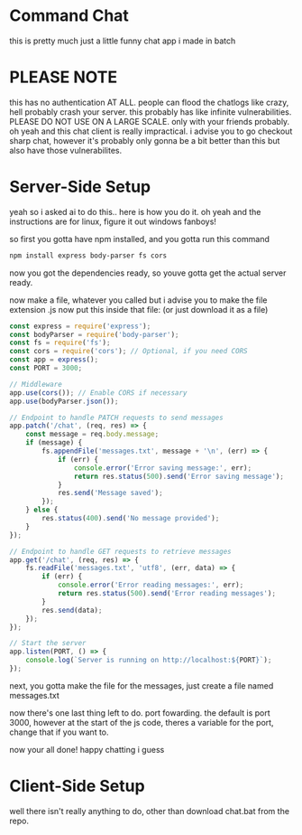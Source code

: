 # Command Chat
this is pretty much just a little funny chat app i made in batch

# PLEASE NOTE

this has no authentication AT ALL. people can flood the chatlogs like crazy, hell probably crash your server. this probably has like infinite vulnerabilities. PLEASE DO NOT USE ON A LARGE SCALE. only with your friends probably.
oh yeah and this chat client is really impractical. i advise you to go checkout sharp chat, however it's probably only gonna be a bit better than this but also have those vulnerabilites.

# Server-Side Setup
yeah so i asked ai to do this.. here is how you do it.
oh yeah and the instructions are for linux, figure it out windows fanboys!

so first you gotta have npm installed, and you gotta run this command

```bash
npm install express body-parser fs cors
```
now you got the dependencies ready, so youve gotta get the actual server ready.

now make a file, whatever you called but i advise you to make the file extension .js
now put this inside that file: (or just download it as a file)

```javascript
const express = require('express');
const bodyParser = require('body-parser');
const fs = require('fs');
const cors = require('cors'); // Optional, if you need CORS
const app = express();
const PORT = 3000;

// Middleware
app.use(cors()); // Enable CORS if necessary
app.use(bodyParser.json());

// Endpoint to handle PATCH requests to send messages
app.patch('/chat', (req, res) => {
    const message = req.body.message;
    if (message) {
        fs.appendFile('messages.txt', message + '\n', (err) => {
            if (err) {
                console.error('Error saving message:', err);
                return res.status(500).send('Error saving message');
            }
            res.send('Message saved');
        });
    } else {
        res.status(400).send('No message provided');
    }
});

// Endpoint to handle GET requests to retrieve messages
app.get('/chat', (req, res) => {
    fs.readFile('messages.txt', 'utf8', (err, data) => {
        if (err) {
            console.error('Error reading messages:', err);
            return res.status(500).send('Error reading messages');
        }
        res.send(data);
    });
});

// Start the server
app.listen(PORT, () => {
    console.log(`Server is running on http://localhost:${PORT}`);
});
```
next, you gotta make the file for the messages, just create a file named messages.txt

now there's one last thing left to do. port fowarding.
the default is port 3000, however at the start of the js code, theres a variable for the port, change that if you want to.

now your all done! happy chatting i guess

# Client-Side Setup
well there isn't really anything to do, other than download chat.bat from the repo.
